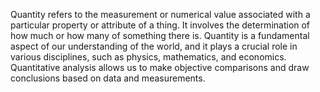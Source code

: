 
Quantity refers to the measurement or numerical value associated with a particular property or attribute of a thing. It involves the determination of how much or how many of something there is. Quantity is a fundamental aspect of our understanding of the world, and it plays a crucial role in various disciplines, such as physics, mathematics, and economics. Quantitative analysis allows us to make objective comparisons and draw conclusions based on data and measurements.

